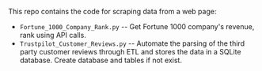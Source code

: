 This repo contains the code for scraping data from a web page:

* `Fortune_1000_Company_Rank.py` -- Get Fortune 1000 company's revenue, rank using API calls.
* `Trustpilot_Customer_Reviews.py` -- Automate the parsing of the third party customer reviews through ETL and stores the data in a SQLite database. Create database and tables if not exist.
